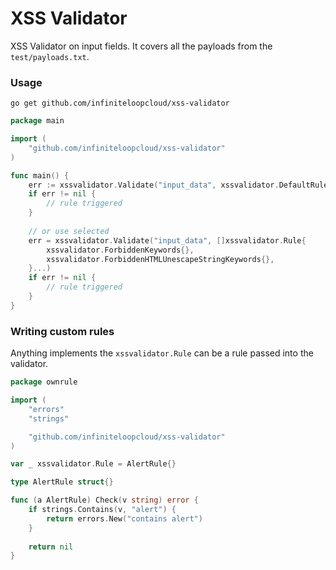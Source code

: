 # XSS Validator

XSS Validator on input fields. It covers all the payloads from the `test/payloads.txt`.

### Usage

```shell
go get github.com/infiniteloopcloud/xss-validator
```

```go
package main

import (
	"github.com/infiniteloopcloud/xss-validator"
)

func main() {
	err := xssvalidator.Validate("input_data", xssvalidator.DefaultRules...)
	if err != nil {
		// rule triggered
    }
	
	// or use selected 
	err = xssvalidator.Validate("input_data", []xssvalidator.Rule{
		xssvalidator.ForbiddenKeywords{},
		xssvalidator.ForbiddenHTMLUnescapeStringKeywords{},
    }...)
	if err != nil {
		// rule triggered
	}
}
```

### Writing custom rules

Anything implements the `xssvalidator.Rule` can be a rule passed into the validator.

```go
package ownrule

import (
	"errors"
	"strings"

	"github.com/infiniteloopcloud/xss-validator"
)

var _ xssvalidator.Rule = AlertRule{}

type AlertRule struct{}

func (a AlertRule) Check(v string) error {
	if strings.Contains(v, "alert") {
		return errors.New("contains alert")
	}
	
	return nil
}
```
